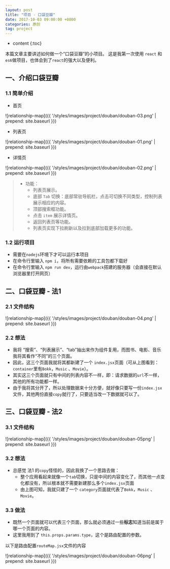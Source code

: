 ```yaml
---
layout: post
title: "项目 - 口袋豆瓣"
date: 2017-10-03 09:00:00 +0800 
categories: 原创
tag: project
---
```

* content
{:toc}

本篇文章主要讲述如何做一个“口袋豆瓣”的小项目。
这是我第一次使用 `react` 和 `es6`做项目，也体会到了`react`的强大以及便利。

<!-- more -->

## 一、介绍口袋豆瓣

### 1.1 简单介绍

* 首页

![relationship-map]({{ '/styles/images/project/douban/douban-03.png' | prepend: site.baseurl }})

* 列表页

![relationship-map]({{ '/styles/images/project/douban/douban-01.png' | prepend: site.baseurl }})

* 详情页

![relationship-map]({{ '/styles/images/project/douban/douban-02.png' | prepend: site.baseurl }})

> * 功能：
>    * 列表页展示。
>    * 底部 `Tab` 切换：底部常驻导航栏，点击可切换不同类型，控制列表展示相应的内容。
>    * 顶部搜索框功能。
>    * 点击 `item` 展示详情页。
>    * 返回列表页等功能。
>    * 列表页实现下拉刷新以及拉到底部加载更多的功能。

### 1.2 运行项目

* 需要在`nodejs`环境下才可以运行本项目
* 在命令行里输入 `npm i`，将所有需要依赖的工具包都下载好
* 在命令行里输入 `npm run dev`，运行由`webpack`搭建的服务器（会直接在默认浏览器里打开网页）

## 二、口袋豆瓣 - 法1

### 2.1 文件结构

![relationship-map]({{ '/styles/images/project/douban/douban-04.png' | prepend: site.baseurl }})

### 2.2 想法

* 我将 “搜索”、“列表展示”、“tab”抽出来作为组件复用，而图书、电影、音乐我将其看作“不同”的三个页面。
* 因此，这三个页面我就将其都新建了一个 `index.jsx`页面（可从上图看到：`container`里有`Bokk`，`Music` 、`Movie`）。
* 其实这三个页面就只有中间的列表内容不一样，即：请求数据的`url`不一样，其他的所有功能都一样。
* 由于我将其分开了，所以处理数据来十分方便，就好像只要写一份`index.jsx`文件，其他两份直接`copy`就行了，只要适当改一下数据就可以了。

## 三、口袋豆瓣 - 法2

### 3.1 文件结构

![relationship-map]({{ '/styles/images/project/douban/douban-05png' | prepend: site.baseurl }})

### 3.2 想法

* 总感觉 法1 的`copy`怪怪的，因此我换了一个思路去做：
  * 整个应用看起来就像一个`tab`切换，只是中间的内容变化了，而其他一点变化都没有，所以根本就不需要新建那么多个`index.jsx`页面
  * 由上图可知，我就只建了一个 `category`页面就代表了`Bokk`，`Music` 、`Movie`。

### 3.3 做法

* 既然一个页面就可以代表三个页面，那么就必须通过一些**标志**知道当前是属于哪一个页面的内容。
* 这里我用到了 `this.props.params.type`，这个是路由配置的参数。

以下是路由配置`routeMap.jsx`文件的内容

![relationship-map]({{ '/styles/images/project/douban/douban-06png' | prepend: site.baseurl }})

